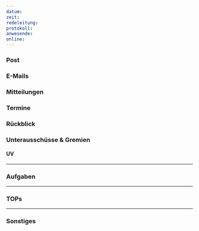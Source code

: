 ```yaml
---
datum:
zeit:
redeleitung:
protokoll:
anwesende:
online: 
---
```

### Post

### E-Mails

### Mitteilungen

### Termine

### Rückblick

### Unterausschüsse & Gremien

#### UV

---
### Aufgaben

---
### TOPs

---
### Sonstiges

<!--

Vorlagen zum Raubkopieren:

[beschluss text='Was wollen wir tun?', ja=1, nein=5, enthaltung=19]
[meinungsbild text='Was wollen wir tun?', ja=1, nein=5, enthaltung=19]
-->
